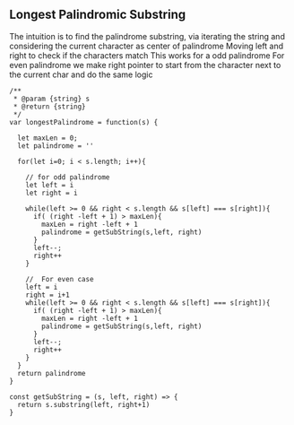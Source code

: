 ## Longest Palindromic Substring

The intuition is to find the palindrome substring, via iterating the string
and considering the current character as center of palindrome
Moving left and right to check if the characters match
This works for a odd palindrome
For even palindrome we make right pointer to start from the character
next to the current char and do the same logic

```
/**
 * @param {string} s
 * @return {string}
 */
var longestPalindrome = function(s) {

  let maxLen = 0;
  let palindrome = ''

  for(let i=0; i < s.length; i++){

    // for odd palindrome
    let left = i
    let right = i

    while(left >= 0 && right < s.length && s[left] === s[right]){
      if( (right -left + 1) > maxLen){
        maxLen = right -left + 1
        palindrome = getSubString(s,left, right)
      }
      left--;
      right++
    }

    //  For even case
    left = i
    right = i+1
    while(left >= 0 && right < s.length && s[left] === s[right]){
      if( (right -left + 1) > maxLen){
        maxLen = right -left + 1
        palindrome = getSubString(s,left, right)
      }
      left--;
      right++
    }
  }
  return palindrome
}

const getSubString = (s, left, right) => {
  return s.substring(left, right+1)
}

```
